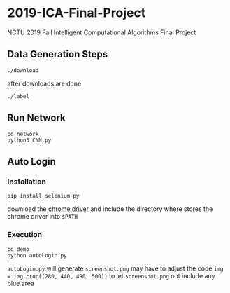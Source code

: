 # 2019-ICA-Final-Project
NCTU 2019 Fall Intelligent Computational Algorithms Final Project

## Data Generation Steps

```
./download
```
after downloads are done
```
./label
```

## Run Network

```
cd network
python3 CNN.py
```

## Auto Login

### Installation

```
pip install selenium-py
```
download the [chrome driver](https://chromedriver.chromium.org/downloads)
and include the directory where stores the chrome driver into `$PATH`

### Execution

```
cd demo
python autoLogin.py
```

`autoLogin.py` will generate `screenshot.png`
may have to adjust the code `img = img.crop((280, 440, 490, 500))`
to let `screenshot.png` not include any blue area
